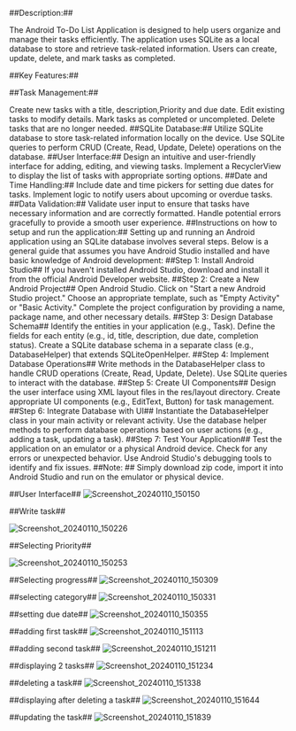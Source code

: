 ##Description:##

The Android To-Do List Application is designed to help users organize and manage their tasks efficiently. The application uses SQLite as a local database to store and retrieve task-related information. Users can create, update, delete, and mark tasks as completed.

##Key Features:##

##Task Management:##

Create new tasks with a title, description,Priority and due date.
Edit existing tasks to modify details.
Mark tasks as completed or uncompleted.
Delete tasks that are no longer needed.
##SQLite Database:##
Utilize SQLite database to store task-related information locally on the device.
Use SQLite queries to perform CRUD (Create, Read, Update, Delete) operations on the database.
##User Interface:##
Design an intuitive and user-friendly interface for adding, editing, and viewing tasks.
Implement a RecyclerView to display the list of tasks with appropriate sorting options.
##Date and Time Handling:##
Include date and time pickers for setting due dates for tasks.
Implement logic to notify users about upcoming or overdue tasks.
##Data Validation:##
Validate user input to ensure that tasks have necessary information and are correctly formatted.
Handle potential errors gracefully to provide a smooth user experience.
##Instructions on how to setup and run the application:##
Setting up and running an Android application using an SQLite database involves several steps. Below is a general guide that assumes you have Android Studio installed and have basic knowledge of Android development:
##Step 1: Install Android Studio##
If you haven't installed Android Studio, download and install it from the official Android Developer website.
##Step 2: Create a New Android Project##
Open Android Studio.
Click on "Start a new Android Studio project."
Choose an appropriate template, such as "Empty Activity" or "Basic Activity."
Complete the project configuration by providing a name, package name, and other necessary details.
##Step 3: Design Database Schema##
Identify the entities in your application (e.g., Task).
Define the fields for each entity (e.g., id, title, description, due date, completion status).
Create a SQLite database schema in a separate class (e.g., DatabaseHelper) that extends SQLiteOpenHelper.
##Step 4: Implement Database Operations##
Write methods in the DatabaseHelper class to handle CRUD operations (Create, Read, Update, Delete).
Use SQLite queries to interact with the database.
##Step 5: Create UI Components##
Design the user interface using XML layout files in the res/layout directory.
Create appropriate UI components (e.g., EditText, Button) for task management.
##Step 6: Integrate Database with UI##
Instantiate the DatabaseHelper class in your main activity or relevant activity.
Use the database helper methods to perform database operations based on user actions (e.g., adding a task, updating a task).
##Step 7: Test Your Application##
Test the application on an emulator or a physical Android device.
Check for any errors or unexpected behavior.
Use Android Studio's debugging tools to identify and fix issues.
##Note: ## Simply download zip code, import it into Android Studio and run on the emulator or physical device.



##User Interface##
![Screenshot_20240110_150150](https://github.com/vutukurikavya7/KekaTaskToDoList/assets/80099931/f4a42e16-30b9-4739-a721-cdf85d1b088d)

##Write task##

![Screenshot_20240110_150226](https://github.com/vutukurikavya7/KekaTaskToDoList/assets/80099931/6be6d80b-fc55-4124-8f29-3dde9519ce9f)

##Selecting Priority##

![Screenshot_20240110_150253](https://github.com/vutukurikavya7/KekaTaskToDoList/assets/80099931/4335c255-2c97-4f42-b5f5-b190ec2174b4)

##Selecting progress##
![Screenshot_20240110_150309](https://github.com/vutukurikavya7/KekaTaskToDoList/assets/80099931/f317bb9f-fa3a-4754-b850-0b1ecd68d4a2)

##selecting category##
![Screenshot_20240110_150331](https://github.com/vutukurikavya7/KekaTaskToDoList/assets/80099931/425a8e71-101a-474b-8202-f1b0dce03988)

##setting due date##
![Screenshot_20240110_150355](https://github.com/vutukurikavya7/KekaTaskToDoList/assets/80099931/8c65e59f-75fd-4241-a6d3-03ec4fd2bc07)


##adding first task##
![Screenshot_20240110_151113](https://github.com/vutukurikavya7/KekaTaskToDoList/assets/80099931/e00778a5-665b-4361-912e-6e98900d07f8)

##adding second task##
![Screenshot_20240110_151211](https://github.com/vutukurikavya7/KekaTaskToDoList/assets/80099931/dcf7d04e-9fd5-4162-a915-276afc5465cf)

##displaying 2 tasks##
![Screenshot_20240110_151234](https://github.com/vutukurikavya7/KekaTaskToDoList/assets/80099931/6be926fb-bf9c-4907-89a2-7d969d2e047d)

##deleting a task##
![Screenshot_20240110_151338](https://github.com/vutukurikavya7/KekaTaskToDoList/assets/80099931/4cba20c3-b77e-4cad-9314-c864e10d178a)

##displaying after deleting a task##
![Screenshot_20240110_151644](https://github.com/vutukurikavya7/KekaTaskToDoList/assets/80099931/05dbf082-b397-48b4-8493-b7b8d0a4fc03)

##updating the task##
![Screenshot_20240110_151839](https://github.com/vutukurikavya7/KekaTaskToDoList/assets/80099931/2ae3a1c9-2eca-4b8c-8ae5-05a68fd96878)


